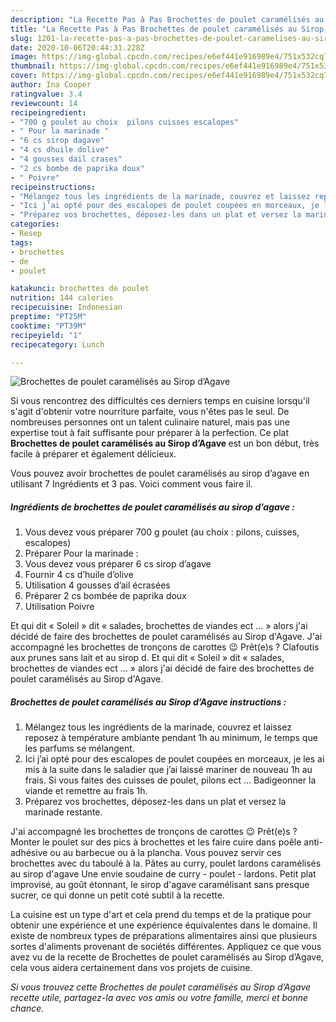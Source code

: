 ```yaml
---
description: "La Recette Pas à Pas Brochettes de poulet caramélisés au Sirop d’Agave"
title: "La Recette Pas à Pas Brochettes de poulet caramélisés au Sirop d’Agave"
slug: 1201-la-recette-pas-a-pas-brochettes-de-poulet-caramelises-au-sirop-dagave
date: 2020-10-06T20:44:31.228Z
image: https://img-global.cpcdn.com/recipes/e6ef441e916989e4/751x532cq70/brochettes-de-poulet-caramelises-au-sirop-dagave-photo-principale-de-la-recette.jpg
thumbnail: https://img-global.cpcdn.com/recipes/e6ef441e916989e4/751x532cq70/brochettes-de-poulet-caramelises-au-sirop-dagave-photo-principale-de-la-recette.jpg
cover: https://img-global.cpcdn.com/recipes/e6ef441e916989e4/751x532cq70/brochettes-de-poulet-caramelises-au-sirop-dagave-photo-principale-de-la-recette.jpg
author: Ina Cooper
ratingvalue: 3.4
reviewcount: 14
recipeingredient:
- "700 g poulet au choix  pilons cuisses escalopes"
- " Pour la marinade "
- "6 cs sirop dagave"
- "4 cs dhuile dolive"
- "4 gousses dail crases"
- "2 cs bombe de paprika doux"
- " Poivre"
recipeinstructions:
- "Mélangez tous les ingrédients de la marinade, couvrez et laissez reposez à température ambiante pendant 1h au minimum, le temps que les parfums se mélangent."
- "Ici j’ai opté pour des escalopes de poulet coupées en morceaux, je les ai mis à la suite dans le saladier que j’ai laissé mariner de nouveau 1h au frais. Si vous faites des cuisses de poulet, pilons ect … Badigeonner la viande et remettre au frais 1h."
- "Préparez vos brochettes, déposez-les dans un plat et versez la marinade restante."
categories:
- Resep
tags:
- brochettes
- de
- poulet

katakunci: brochettes de poulet 
nutrition: 144 calories
recipecuisine: Indonesian
preptime: "PT25M"
cooktime: "PT39M"
recipeyield: "1"
recipecategory: Lunch

---
```



![Brochettes de poulet caramélisés au Sirop d’Agave](https://img-global.cpcdn.com/recipes/e6ef441e916989e4/751x532cq70/brochettes-de-poulet-caramelises-au-sirop-dagave-photo-principale-de-la-recette.jpg)

Si vous rencontrez des difficultés ces derniers temps en cuisine lorsqu'il s'agit d'obtenir votre nourriture parfaite, vous n'êtes pas le seul. De nombreuses personnes ont un talent culinaire naturel, mais pas une expertise tout à fait suffisante pour préparer à la perfection. Ce plat <strong> Brochettes de poulet caramélisés au Sirop d’Agave </strong> est un bon début, très facile à préparer et également délicieux.

<!--inarticleads1-->

Vous pouvez avoir brochettes de poulet caramélisés au sirop d’agave en utilisant 7 Ingrédients et 3 pas. Voici comment vous faire il.

##### Ingrédients de brochettes de poulet caramélisés au sirop d’agave :

1. Vous devez vous préparer 700 g poulet (au choix : pilons, cuisses, escalopes)
1. Préparer  Pour la marinade :
1. Vous devez vous préparer 6 cs sirop d’agave
1. Fournir 4 cs d’huile d’olive
1. Utilisation 4 gousses d’ail écrasées
1. Préparer 2 cs bombée de paprika doux
1. Utilisation  Poivre


Et qui dit « Soleil » dit « salades, brochettes de viandes ect … » alors j&#39;ai décidé de faire des brochettes de poulet caramélisés au Sirop d&#39;Agave. J&#39;ai accompagné les brochettes de tronçons de carottes 😉 Prêt(e)s ? Clafoutis aux prunes sans lait et au sirop d. Et qui dit « Soleil » dit « salades, brochettes de viandes ect … » alors j&#39;ai décidé de faire des brochettes de poulet caramélisés au Sirop d&#39;Agave. 

<!--inarticleads2-->

##### Brochettes de poulet caramélisés au Sirop d’Agave instructions :

1. Mélangez tous les ingrédients de la marinade, couvrez et laissez reposez à température ambiante pendant 1h au minimum, le temps que les parfums se mélangent.
1. Ici j’ai opté pour des escalopes de poulet coupées en morceaux, je les ai mis à la suite dans le saladier que j’ai laissé mariner de nouveau 1h au frais. Si vous faites des cuisses de poulet, pilons ect … Badigeonner la viande et remettre au frais 1h.
1. Préparez vos brochettes, déposez-les dans un plat et versez la marinade restante.


J&#39;ai accompagné les brochettes de tronçons de carottes 😉 Prêt(e)s ? Monter le poulet sur des pics à brochettes et les faire cuire dans poêle anti-adhésive ou au barbecue ou à la plancha. Vous pouvez servir ces brochettes avec du taboulé à la. Pâtes au curry, poulet lardons caramélisés au sirop d&#39;agave Une envie soudaine de curry - poulet - lardons. Petit plat improvisé, au goût étonnant, le sirop d&#39;agave caramélisant sans presque sucrer, ce qui donne un petit coté subtil à la recette. 

<!--inarticleads1-->

<p>
La cuisine est un type d'art et cela prend du temps et de la pratique pour obtenir une expérience et une expérience équivalentes dans le domaine. Il existe de nombreux types de préparations alimentaires ainsi que plusieurs sortes d'aliments provenant de sociétés différentes. Appliquez ce que vous avez vu de la recette de Brochettes de poulet caramélisés au Sirop d’Agave, cela vous aidera certainement dans vos projets de cuisine.
</p>

<p>
<i>Si vous trouvez cette Brochettes de poulet caramélisés au Sirop d’Agave recette utile, partagez-la avec vos amis ou votre famille, merci et bonne chance.</i>
</p>
